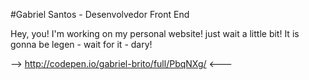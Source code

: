 #Gabriel Santos - Desenvolvedor Front End

Hey, you! 
I'm working on my personal website! just wait a little bit!
It is gonna be legen - wait for it - dary!

--> http://codepen.io/gabriel-brito/full/PbqNXg/ <---